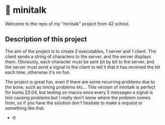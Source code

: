 # 💬 minitalk

Welcome to the repo of my “minitalk” project from 42 school.

## Description of this project

The aim of the project is to create 2 executables, 1 server and 1 client. The client sends a string of characters to the server, and the server displays them. Obviously, each character must be sent bit by bit to the server, and the server must send a signal to the client to tell it that it has received the bit each time, otherwise it's no fun. 

The project is great fun, even if there are some recurring problems due to the bone, such as timing problems etc... This version of minitalk is perfect for buntu 22.04, but testing on macos once every 5 messages a signal is lost causing problems but I really don't know where the problem comes from, so if you have the solution don't hesitate to make a request or something like that.


- 🤓
